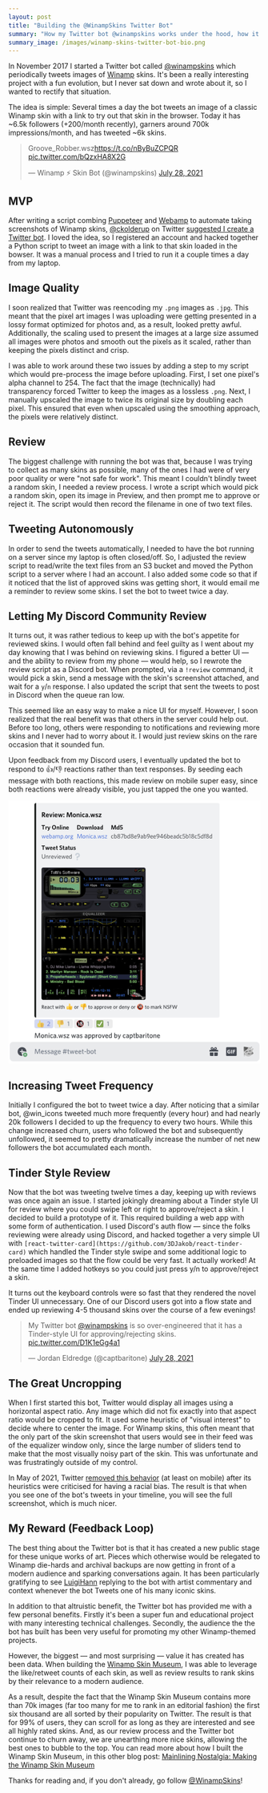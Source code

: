 ```yaml
---
layout: post
title: "Building the @WinampSkins Twitter Bot"
summary: "How my Twitter bot @winampskins works under the hood, how it has evolved over time, and what I've learned from the project."
summary_image: /images/winamp-skins-twitter-bot-bio.png
---
```


In November 2017 I started a Twitter bot called [@winampskins](https://twitter.com/winampskins) which periodically tweets images of [Winamp](https://en.wikipedia.org/wiki/Winamp) skins. It's been a really interesting project with a fun evolution, but I never sat down and wrote about it, so I wanted to rectify that situation.

The idea is simple: Several times a day the bot tweets an image of a classic Winamp skin with a link to try out that skin in the browser. Today it has ~6.5k followers (+200/month recently), garners around 700k impressions/month, and has tweeted ~6k skins.

<blockquote class="twitter-tweet"><p lang="pl" dir="ltr">Groove_Robber.wsz<a href="https://t.co/nByBuZCPQR">https://t.co/nByBuZCPQR</a> <a href="https://t.co/bQzxHA8X2G">pic.twitter.com/bQzxHA8X2G</a></p>&mdash; Winamp ⚡️ Skin Bot (@winampskins) <a href="https://twitter.com/winampskins/status/1420368489106182152?ref_src=twsrc%5Etfw">July 28, 2021</a></blockquote> <script async src="https://platform.twitter.com/widgets.js" charset="utf-8"></script>

## MVP

After writing a script combing [Puppeteer](https://pptr.dev/) and [Webamp](https://webamp.org/) to automate taking screenshots of Winamp skins, [@ckolderup](https://twitter.com/ckolderup) on Twitter [suggested I create a Twitter bot](https://twitter.com/captbaritone/status/901921282609995776). I loved the idea, so I registered an account and hacked together a Python script to tweet an image with a link to that skin loaded in the bowser. It was a manual process and I tried to run it a couple times a day from my laptop.

## Image Quality

I soon realized that Twitter was reencoding my `.png` images as `.jpg`. This meant that the pixel art images I was uploading were getting presented in a lossy format optimized for photos and, as a result, looked pretty awful. Additionally, the scaling used to present the images at a large size assumed all images were photos and smooth out the pixels as it scaled, rather than keeping the pixels distinct and crisp.

I was able to work around these two issues by adding a step to my script which would pre-process the image before uploading. First, I set one pixel's alpha channel to 254. The fact that the image (technically) had transparency forced Twitter to keep the images as a lossless `.png`. Next, I manually upscaled the image to twice its original size by doubling each pixel. This ensured that even when upscaled using the smoothing approach, the pixels were relatively distinct.

## Review

The biggest challenge with running the bot was that, because I was trying to collect as many skins as possible, many of the ones I had were of very poor quality or were "not safe for work". This meant I couldn't blindly tweet a random skin, I needed a review process. I wrote a script which would pick a random skin, open its image in Preview, and then prompt me to approve or reject it. The script would then record the filename in one of two text files.

## Tweeting Autonomously

In order to send the tweets automatically, I needed to have the bot running on a server since my laptop is often closed/off. So, I adjusted the review script to read/write the text files from an S3 bucket and moved the Python script to a server where I had an account. I also added some code so that if it noticed that the list of approved skins was getting short, it would email me a reminder to review some skins. I set the bot to tweet twice a day.

## Letting My Discord Community Review

It turns out, it was rather tedious to keep up with the bot's appetite for reviewed skins. I would often fall behind and feel guilty as I went about my day knowing that I was behind on reviewing skins. I figured a better UI — and the ability to review from my phone — would help, so I rewrote the review script as a Discord bot. When prompted, via a `!review` command, it would pick a skin, send a message with the skin's screenshot attached, and wait for a `y`/`n` response. I also updated the script that sent the tweets to post in Discord when the queue ran low.

This seemed like an easy way to make a nice UI for myself. However, I soon realized that the real benefit was that others in the server could help out. Before too long, others were responding to notifications and reviewing more skins and I never had to worry about it. I would just review skins on the rare occasion that it sounded fun.

Upon feedback from my Discord users, I eventually updated the bot to respond to 👍/👎 reactions rather than text responses. By seeding each message with both reactions, this made review on mobile super easy, since both reactions were already visible, you just tapped the one you wanted.

![Reviewing a Winamp skin with the Discord bot](/images/discord-winamp-skin-review.png)

## Increasing Tweet Frequency

Initially I configured the bot to tweet twice a day. After noticing that a similar bot, @win_icons tweeted much more frequently (every hour) and had nearly 20k followers I decided to up the frequency to every two hours. While this change increased churn, users who followed the bot and subsequently unfollowed, it seemed to pretty dramatically increase the number of net new followers the bot accumulated each month.

## Tinder Style Review

Now that the bot was tweeting twelve times a day, keeping up with reviews was once again an issue. I started jokingly dreaming about a Tinder style UI for review where you could swipe left or right to approve/reject a skin. I decided to build a prototype of it. This required building a web app with some form of authentication. I used Discord's auth flow — since the folks reviewing were already using Discord, and hacked together a very simple UI with `[react-twitter-card](https://github.com/3DJakob/react-tinder-card)` which handled the Tinder style swipe and some additional logic to preloaded images so that the flow could be very fast. It actually worked! At the same time I added hotkeys so you could just press y/n to approve/reject a skin.

It turns out the keyboard controls were so fast that they rendered the novel Tinder UI unnecessary. One of our Discord users got into a flow state and ended up reviewing 4-5 thousand skins over the course of a few evenings!

<blockquote class="twitter-tweet"><p lang="en" dir="ltr">My Twitter bot <a href="https://twitter.com/winampskins?ref_src=twsrc%5Etfw">@winampskins</a> is so over-engineered that it has a Tinder-style UI for approving/rejecting skins. <a href="https://t.co/D1K1eGg4a1">pic.twitter.com/D1K1eGg4a1</a></p>&mdash; Jordan Eldredge (@captbaritone) <a href="https://twitter.com/captbaritone/status/1420393398121291790?ref_src=twsrc%5Etfw">July 28, 2021</a></blockquote> <script async src="https://platform.twitter.com/widgets.js" charset="utf-8"></script>

## The Great Uncropping

When I first started this bot, Twitter would display all images using a horizontal aspect ratio. Any image which did not fix exactly into that aspect ratio would be cropped to fit. It used some heuristic of "visual interest" to decide where to center the image. For Winamp skins, this often meant that the only part of the skin screenshot that users would see in their feed was of the equalizer window only, since the large number of sliders tend to make that the most visually noisy part of the skin. This was unfortunate and was frustratingly outside of my control.

In May of 2021, Twitter [removed this behavior](https://variety.com/2021/digital/news/twitter-uncropped-photos-bias-1234967778/) (at least on mobile) after its heuristics were criticised for having a racial bias. The result is that when you see one of the bot's tweets in your timeline, you will see the full screenshot, which is much nicer.

## My Reward (Feedback Loop)

The best thing about the Twitter bot is that it has created a new public stage for these unique works of art. Pieces which otherwise would be relegated to Winamp die-hards and archival backups are now getting in front of a modern audience and sparking conversations again. It has been particularly gratifying to see [LuigiHann](https://twitter.com/luigihann) replying to the bot with artist commentary and context whenever the bot Tweets one of his many iconic skins.

In addition to that altruistic benefit, the Twitter bot has provided me with a few personal benefits. Firstly it's been a super fun and educational project with many interesting technical challenges. Secondly, the audience the the bot has built has been very useful for promoting my other Winamp-themed projects.

However, the biggest — and most surprising — value it has created has been data. When building the [Winamp Skin Museum](https://skins.webamp.org/), I was able to leverage the like/retweet counts of each skin, as well as review results to rank skins by their relevance to a modern audience.

As a result, despite the fact that the Winamp Skin Museum contains more than 70k images (far too many for me to rank in an editorial fashion) the first six thousand are all sorted by their popularity on Twitter. The result is that for 99% of users, they can scroll for as long as they are interested and see all highly rated skins. And, as our review process and the Twitter bot continue to churn away, we are unearthing more nice skins, allowing the best ones to bubble to the top. You can read more about how I built the Winamp Skin Museum, in this other blog post: [Mainlining Nostalgia: Making the Winamp Skin Museum](https://jordaneldredge.com/blog/winamp-skin-musuem/)

Thanks for reading and, if you don't already, go follow [@WinampSkins](https://twitter.com/winampskins/)!